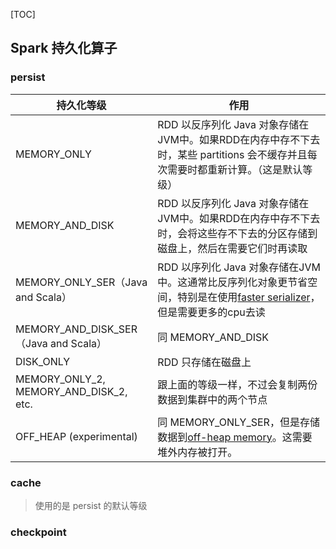 [TOC]



## Spark 持久化算子

### persist

| 持久化等级                             | 作用                                                         |
| -------------------------------------- | ------------------------------------------------------------ |
| MEMORY_ONLY                            | RDD 以反序列化 Java 对象存储在 JVM中。如果RDD在内存中存不下去时，某些 partitions 会不缓存并且每次需要时都重新计算。（这是默认等级） |
| MEMORY_AND_DISK                        | RDD 以反序列化 Java 对象存储在JVM中。如果RDD在内存中存不下去时，会将这些存不下去的分区存储到磁盘上，然后在需要它们时再读取 |
| MEMORY_ONLY_SER（Java and Scala）      | RDD 以序列化 Java 对象存储在JVM中。这通常比反序列化对象更节省空间，特别是在使用[faster serializer](http://spark.apache.org/docs/latest/tuning.html)，但是需要更多的cpu去读 |
| MEMORY_AND_DISK_SER（Java and Scala）  | 同 MEMORY_AND_DISK                                           |
| DISK_ONLY                              | RDD 只存储在磁盘上                                           |
| MEMORY_ONLY_2, MEMORY_AND_DISK_2, etc. | 跟上面的等级一样，不过会复制两份数据到集群中的两个节点       |
| OFF_HEAP (experimental)                | 同 MEMORY_ONLY_SER，但是存储数据到[off-heap memory](http://spark.apache.org/docs/latest/configuration.html#memory-management)。这需要堆外内存被打开。 |

### cache

> 使用的是 persist 的默认等级

### checkpoint

